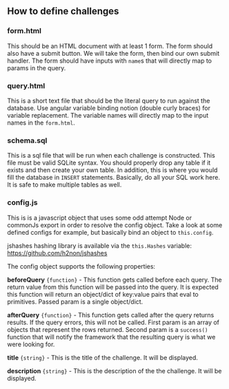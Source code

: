 ## How to define challenges

### form.html
This should be an HTML document with at least 1 form. The form should also have 
a submit button. We will take the form, then bind our own submit handler. The 
form should have inputs with `name`s that will directly map to params in the 
query.

### query.html
This is a short text file that should be the literal query to run against the 
database. Use angular variable binding notion (double curly braces) for 
variable replacement. The variable names will directly map to the input names in
the `form.html`.

### schema.sql
This is a sql file that will be run when each challenge is constructed. This 
file must be valid SQLite syntax. You should properly drop any table if it 
exists and then create your own table. In addition, this is where you would fill
the database in `INSERT` statements. Basically, do all your SQL work here. It is
safe to make multiple tables as well. 

### config.js
This is is a javascript object that uses some odd attempt Node or commonJs 
export in order to resolve the config object. Take a look at some defined 
configs for example, but basically bind an object to `this.config`. 

jshashes hashing library is available via the `this.Hashes` variable:
https://github.com/h2non/jshashes

The config object supports the following properties:

**beforeQuery** `{function}` - This function gets called before each query. The
return value from this function will be passed into the query. It is expected 
this function will return an object/dict of key:value pairs that eval to 
primitives. Passed param is a single object/dict.

**afterQuery** `{function}` - This function gets called after the query returns 
results. If the query errors, this will not be called. First param is an 
array of objects that represent the rows returned. Second param is a `success()`
function that will notify the framework that the resulting query is what we were
looking for.

**title** `{string}` - This is the title of the challenge. It will be displayed.

**description** `{string}` - This is the description of the the challenge. It
will be displayed. 

